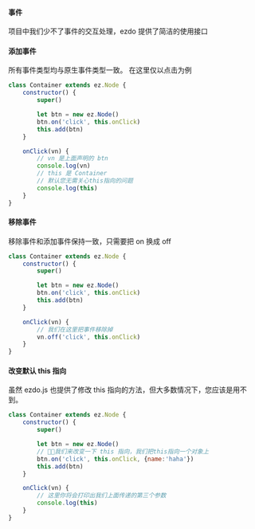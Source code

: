 #### 事件

项目中我们少不了事件的交互处理，ezdo 提供了简洁的使用接口

#### 添加事件

所有事件类型均与原生事件类型一致。 在这里仅以点击为例

```js
class Container extends ez.Node {
    constructor() {
        super()

        let btn = new ez.Node()
        btn.on('click', this.onClick)
        this.add(btn)
    }

    onClick(vn) {
        // vn 是上面声明的 btn 
        console.log(vn) 
        // this 是 Container
        // 默认您无需关心this指向的问题
        console.log(this)
    }
}
```

#### 移除事件

移除事件和添加事件保持一致，只需要把 on 换成 off 

```js
class Container extends ez.Node {
    constructor() {
        super()

        let btn = new ez.Node()
        btn.on('click', this.onClick)
        this.add(btn)
    }

    onClick(vn) {
        // 我们在这里把事件移除掉
        vn.off('click', this.onClick)
    }
}
```

#### 改变默认 this 指向

虽然 ezdo.js 也提供了修改 this 指向的方法，但大多数情况下，您应该是用不到。 

```js
class Container extends ez.Node {
    constructor() {
        super()

        let btn = new ez.Node()
        // 我们来改变一下 this 指向，我们把this指向一个对象上
        btn.on('click', this.onClick, {name:'haha'})
        this.add(btn)
    }

    onClick(vn) {
        // 这里你将会打印出我们上面传递的第三个参数
        console.log(this)
    }
}
```